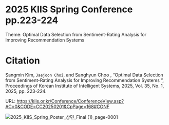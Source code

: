 # 2025 KIIS Spring Conference pp.223-224
Theme: Optimal Data Selection from Sentiment-Rating Analysis for Improving Recommendation Systems

# Citation
Sangmin Kim, `Jaejoon Choi`, and Sanghyun Choo , “Optimal Data Selection from Sentiment-Rating Analysis for Improving Recommendation Systems ”, Proceedings of Korean Institute of Intelligent Systems, 2025, Vol. 35, No. 1, 2025, pp. 223-224. 

URL: https://kiis.or.kr/Conference/ConferenceView.asp?AC=0&CODE=CC20250201&CpPage=168#CONF




![2025_KIIS_Spring_Poster_상민_Final (1)_page-0001](https://github.com/user-attachments/assets/322978a0-a8bf-49e5-8caa-70c25a86d42f)

